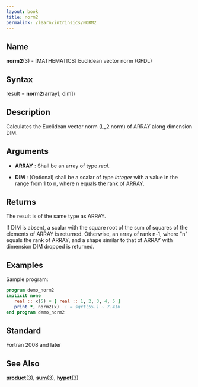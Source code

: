 ```yaml
---
layout: book
title: norm2
permalink: /learn/intrinsics/NORM2
---
```

## __Name__

__norm2__(3) - \[MATHEMATICS\] Euclidean vector norm
(GFDL)

## __Syntax__

result = __norm2__(array\[, dim\])

## __Description__

Calculates the Euclidean vector norm (L\_2 norm) of ARRAY along
dimension DIM.

## __Arguments__

  - __ARRAY__
    : Shall be an array of type _real_.

  - __DIM__
    : (Optional) shall be a scalar of type _integer_ with a value in the
    range from 1 to n, where n equals the rank of ARRAY.

## __Returns__

The result is of the same type as ARRAY.

If DIM is absent, a scalar with the square root of the sum of squares of
the elements of ARRAY is returned. Otherwise, an array of rank n-1,
where "n" equals the rank of ARRAY, and a shape similar to that of ARRAY
with dimension DIM dropped is returned.

## __Examples__

Sample program:

```fortran
program demo_norm2
implicit none
   real :: x(5) = [ real :: 1, 2, 3, 4, 5 ]
   print *, norm2(x)  ! = sqrt(55.) ~ 7.416
end program demo_norm2
```

## __Standard__

Fortran 2008 and later

## __See Also__

[__product__(3)](PRODUCT),
[__sum__(3)](SUM),
[__hypot__(3)](HYPOT)
